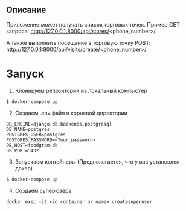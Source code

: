 ## Описание

Приложение может получать список торговых точек. Пример GET запроса:
http://127.0.0.1:8000/api/stores/<phone_number>/

А также выполнить посещение в торговую точку POST:
http://127.0.0.1:8000/api/visits/create/<phone_number>/

# Запуск

1. Клонируем репозиторий на локальный компьютер 

```
$ docker-compose up
```

2. Создаем .env файл в корневой директории

```
DB_ENGINE=django.db.backends.postgresql
DB_NAME=postgres
POSTGRES_USER=postgres
POSTGRES_PASSWORD=<Your_password>
DB_HOST=foodgram-db
DB_PORT=5432
```

3. Запускаем контейнеры (Предполагается, что у вас установлен докер)
```
$ docker-compose up
```
4. Создаем суперюзера
```
docker exec -it <id container or name> createsuperuser
```
